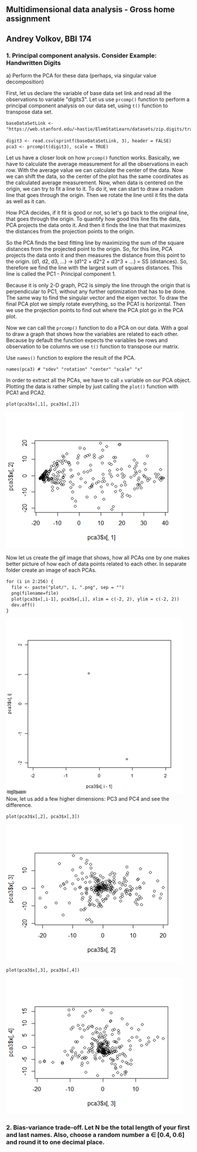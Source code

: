 ## Multidimensional data analysis - Gross home assignment 
## Andrey Volkov, BBI 174


### 1. Principal component analysis. Consider Example: Handwritten Digits

a) Perform the PCA for these data (perhaps, via singular value decomposition)

First, let us declare the variable of base data set link and read all the observations to variable "digits3".
Let us use `prcomp()` function to perform a principal component analysis on our data set, using `t()` function to transpose data set. 
~~~
baseDataSetLink <- "https://web.stanford.edu/~hastie/ElemStatLearn/datasets/zip.digits/train.%s"

digit3 <- read.csv(sprintf(baseDataSetLink, 3), header = FALSE)
pca3 <- prcomp(t(digit3), scale = TRUE)
~~~
Let us have a closer look on how `prcomp()` function works. Basically, we have to calculate the average measurement for all the observations in each row. 
With the average value we can calculate the center of the data. Now we can shift the data, so the center of the plot has the same coordinates as the calculated average measurement.
Now, when data is centered on the origin, we can try to fit a line to it. To do it, we can start to draw a rnadom line that goes through the origin. Then we rotate the line until it fits the data as well as it can.

How PCA decides, if it fit is good or not, so let's go back to the original line, that goes through the origin. To quantify how good this line fits the data, PCA projects the data onto it.
And then it finds the line that that maximizes the distances from the projection points to the origin.

So the PCA finds the best fitting line by maximizing the sum of the square distances from the projected point to the origin. So, for this line, PCA projects the data onto it and then measures the distance from this point to the origin. (d1, d2, d3, ...) -> (d1^2 + d2^2 + d3^3 + ...) = SS (distances). So, therefore we find the line with the largest sum of squares distances. This line is called the PC1 - Principal component 1. 

Because it is only 2-D graph, PC2 is simply the line through the origin that is perpendicular to PC1, without any further optimization that has to be done. 
The same way to find the singular vector and the eigen vector. To draw the final PCA plot we simply rotate everything, so the PCA1 is horizontal.
Then we use the projection points to find out where the PCA plot go in the PCA plot.  

Now we can call the `prcomp()` function to do a PCA on our data. With a goal to draw a graph that shows how the variables are related to each other.
Because by default the function expects the variables be rows and observation to be columns we use `t()` function to transpose our matrix. 

Use `names()` function to explore the result of the PCA.
~~~
names(pca3) # "sdev" "rotation" "center" "scale" "x"
~~~
In order to extract all the PCAs, we have to call `x` variable on our PCA object.
Plotting the data is rather simple by just calling the `plot()` function with PCA1 and PCA2.
~~~
plot(pca3$x[,1], pca3$x[,2])
~~~
![](media/PCA2.png)

Now let us create the gif image that shows, how all PCAs one by one makes better picture of how each of data points related to each other.
In separate folder create an image of each PCAs.
~~~
for (i in 2:256) {
  file <- paste("plot/", i, ".png", sep = "")
  png(filename=file)
  plot(pca3$x[,i-1], pca3$x[,i], xlim = c(-2, 2), ylim = c(-2, 2))
  dev.off()
}
~~~
![](media/pca_in_action.gif)
Now, let us add a few higher dimensions: PC3 and PC4 and see the difference.
~~~
plot(pca3$x[,2], pca3$x[,3])
~~~
![](media/PCA3.png)

~~~
plot(pca3$x[,3], pca3$x[,4])
~~~
![](media/PCA4.png)


### 2. Bias-variance trade-off. Let N be the total length of your first and last names. Also, choose a random number a ∈ [0.4, 0.6] and round it to one decimal place.